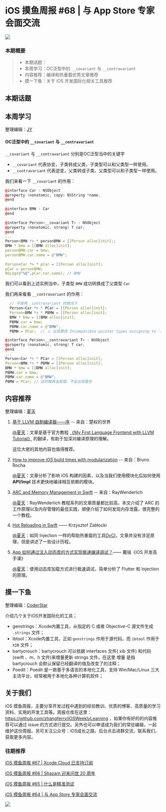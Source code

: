 # iOS 摸鱼周报 #68 | 与 App Store 专家会面交流

![](https://cdn.zhangferry.com/Images/moyu_weekly_cover.jpeg)

### 本期概要

> * 本期话题：
> * 本周学习：OC泛型中的  `__covariant`  与 `__contravariant`
> * 内容推荐：编译和热重载优秀文章推荐
> * 摸一下鱼：关于 iOS 开发国际化相关工具推荐

## 本期话题



## 本周学习

整理编辑：[JY](https://juejin.cn/user/1574156380931144/posts)

#### OC泛型中的  `__covariant`  与 `__contravariant`

 `__covariant` 与 `__contravariant` 分别是OC泛型当中的关键字

* `__covariant` 代表协变，子类转成父类，子类型可以和父类型一样使用。
* `__contravariant`  代表逆变，父类转成子类，父类型可以和子类型一样使用。

我们来看一下 `__covariant` 的作用：

```C++
@interface Car : NSObject 
@property (nonatomic, copy) NSString *name;
@end
  
@interface BMW : Car 
@end
  
@interface Person<__covariant T> : NSObject
@property (nonatomic, strong) T car;
@end  
...
Person<BMW *> * personBMW = [[Person alloc]init];;
BMW * bmw = [[BMW alloc]init];
personBMW.car = bmw;
personBMW.car.name = @"BMW";
      
Person<Car *> * pCar = [[Person alloc]init];  
pCar = personBMW;  
NSLog(@"%@",pCar.car.name); // BMW
```
我们可以看到上述实例当中，子类型 `BMW` 成功转换成了父类型 `Car`

我们再来看看 `__contravariant` 的作用：

```C++
  // 不使用__contravariant 的情况下
  Person<Car *> * PCar = [[Person alloc]init];
  Person<BMW *> * PBMW = [[Person alloc]init];
  BMW * bmw = [[BMW alloc]init];
  PBMW.car = bmw;
  PBMW.car.name = @"BMW";
  PBMW = PCar;  // ⚠️ 出现警告 Incompatible pointer types assigning to 'Person<BMW *> *' from 'Person<Car *> *'
```

```c++
@interface Person<__contravariant T> : NSObject
@property (nonatomic, strong) T car;
@end
...
Person<Car *> * PCar = [[Person alloc]init];
Person<BMW *> * PBMW = [[Person alloc]init];
BMW * bmw = [[BMW alloc]init];
PBMW.car = bmw;
PBMW.car.name = @"BMW";
PBMW = PCar; // 这时候再去赋值，不会出现警告
```

## 内容推荐

整理编辑：[夏天](https://juejin.cn/user/3298190611456638)

1. [基于 LLVM 自制编译器——序](http://chuquan.me/2022/07/17/compiler-for-kaleidoscope-00/ "基于 LLVM 自制编译器——序")  -- 来自：楚权的世界

   [@夏天](https://juejin.cn/user/3298190611456638)：文章是基于官方教程 [《My First Language Frontend with LLVM Tutorial》](https://llvm.org/docs/tutorial/MyFirstLanguageFrontend/index.html "《My First Language Frontend with LLVM Tutorial》") 的翻译，有助于加深对编译原理的理解。

   这位大佬的其他内容也值得推荐。

2. [How to improve iOS build times with modularization](https://www.runway.team/blog/how-to-improve-ios-build-times-with-modularization "How to improve iOS build times with modularization") -- 来自：Bruno Rocha

   [@夏天](https://juejin.cn/user/3298190611456638)：文章分析了影响 iOS 构建的因素，以及当我们使用模块化后如何使用 **API/Impl** 技术更快地编译相互依赖的模块。

3. [ARC and Memory Management in Swift](https://www.raywenderlich.com/966538-arc-and-memory-management-in-swift "ARC and Memory Management in Swift") -- 来自：RayWenderlich

   [@夏天](https://juejin.cn/user/3298190611456638)：RayWenderlich 教程系列的文章质量都比较高，本文介绍了 ARC 的工作原理以及内存管理的最佳实践，顺便介绍了如何发现内存泄露，很完整的一个教程。

4. [Hot Reloading in Swift](https://www.merowing.info/hot-reloading-in-swift/ "Hot Reloading in Swift") —— Krzysztof Zabłocki

   [@夏天](https://juejin.cn/user/3298190611456638)：如同 Injection  一样的帮助热重载的工具[DyCI](https://github.com/DyCI/dyci-main "DyCI")，文章并没有涉足原理，但是讲述了一些设计历程。

5. [App 如何通过注入动态库的方式实现极速编译调试？](https://time.geekbang.org/column/article/87188 "App 如何通过注入动态库的方式实现极速编译调试？")—— 戴铭《iOS 开发高手课》

   [@夏天](https://juejin.cn/user/3298190611456638)：使用动态库加载方式进行极速调试，简单分析了 Flutter 和 Injection 的原理。

## 摸一下鱼

整理编辑：[CoderStar](https://mp.weixin.qq.com/mp/homepage?__biz=MzU4NjQ5NDYxNg==&hid=1&sn=659c56a4ceebb37b1824979522adbb15&scene=18)

介绍几个关于iOS开发国际化的工具；

- genstrings：Xcode内置工具，从指定的 C 或者 Objective-C 源文件生成 `.strings` 文件；
- ibtool：Xcode内置工具，正如 `genstrings` 作用于源代码，而 `ibtool` 作用于 `XIB` 文件；
- bartycrouch：bartycrouch 可以依据 interfaces 文件( xib 文件) 和代码(swift 、m、h 文件)来增量更新 strings 文件。在这里 增量 是指 bartycrouch 会默认保留已经翻译的值及改变了的注释；
- Poedit：Poedit 是一款基于多语言的本地化工具，支持 Win/Mac/Linux 三大主流平台，经常被用于本地化各种计算机软件；


## 关于我们

iOS 摸鱼周报，主要分享开发过程中遇到的经验教训、优质的博客、高质量的学习资料、实用的开发工具等。周报仓库在这里：https://github.com/zhangferry/iOSWeeklyLearning ，如果你有好的的内容推荐可以通过 issue 的方式进行提交。另外也可以申请成为我们的常驻编辑，一起维护这份周报。另可关注公众号：iOS成长之路，后台点击进群交流，联系我们，获取更多内容。

### 往期推荐

[iOS 摸鱼周报 #67 | Xcode Cloud 已支持订阅](https://mp.weixin.qq.com/s/8H7YnrVTubKvVnYJBXcF_A)

[iOS 摸鱼周报 #66 | Shazam 迎来问世 20 周年](https://mp.weixin.qq.com/s/LP1qNAgjzEiDwrR7I32kuA)

[iOS 摸鱼周报 #65 | 什么是精准测试](https://mp.weixin.qq.com/s/lvMHf5qQHpnDGLz1KY-2dg)

[iOS 摸鱼周报 #64 | 与 App Store 专家会面交流](https://mp.weixin.qq.com/s/5chb-a9u7VMdLis1FG6B6Q)

![](https://cdn.zhangferry.com/Images/WechatIMG384.jpeg)
